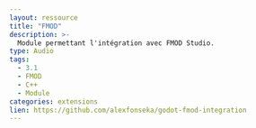 ```yaml
---
layout: ressource
title: "FMOD"
description: >-
  Module permettant l'intégration avec FMOD Studio.
type: Audio
tags:
  - 3.1
  - FMOD
  - C++
  - Module
categories: extensions
lien: https://github.com/alexfonseka/godot-fmod-integration
---
```

